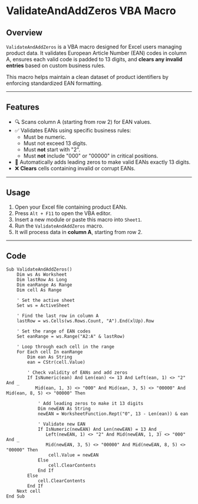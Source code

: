 # ValidateAndAddZeros VBA Macro

## Overview

`ValidateAndAddZeros` is a VBA macro designed for Excel users managing product data. It validates European Article Number (EAN) codes in column A, ensures each valid code is padded to 13 digits, and **clears any invalid entries** based on custom business rules.

This macro helps maintain a clean dataset of product identifiers by enforcing standardized EAN formatting.

---

## Features

- 🔍 Scans column A (starting from row 2) for EAN values.
- ✅ Validates EANs using specific business rules:
  - Must be numeric.
  - Must not exceed 13 digits.
  - Must **not** start with "2".
  - Must **not** include "000" or "00000" in critical positions.
- 🔢 Automatically adds leading zeros to make valid EANs exactly 13 digits.
- ❌ **Clears** cells containing invalid or corrupt EANs.

---

## Usage

1. Open your Excel file containing product EANs.
2. Press `Alt + F11` to open the VBA editor.
3. Insert a new module or paste this macro into `Sheet1`.
4. Run the `ValidateAndAddZeros` macro.
5. It will process data in **column A**, starting from row 2.

---

## Code

```vba
Sub ValidateAndAddZeros()
    Dim ws As Worksheet
    Dim lastRow As Long
    Dim eanRange As Range
    Dim cell As Range

    ' Set the active sheet
    Set ws = ActiveSheet

    ' Find the last row in column A
    lastRow = ws.Cells(ws.Rows.Count, "A").End(xlUp).Row

    ' Set the range of EAN codes
    Set eanRange = ws.Range("A2:A" & lastRow)

    ' Loop through each cell in the range
    For Each cell In eanRange
        Dim ean As String
        ean = CStr(cell.Value)

        ' Check validity of EANs and add zeros
        If IsNumeric(ean) And Len(ean) <= 13 And Left(ean, 1) <> "2" And _
           Mid(ean, 1, 3) <> "000" And Mid(ean, 3, 5) <> "00000" And Mid(ean, 8, 5) <> "00000" Then

            ' Add leading zeros to make it 13 digits
            Dim newEAN As String
            newEAN = WorksheetFunction.Rept("0", 13 - Len(ean)) & ean

            ' Validate new EAN
            If IsNumeric(newEAN) And Len(newEAN) = 13 And _
               Left(newEAN, 1) <> "2" And Mid(newEAN, 1, 3) <> "000" And _
               Mid(newEAN, 3, 5) <> "00000" And Mid(newEAN, 8, 5) <> "00000" Then
                cell.Value = newEAN
            Else
                cell.ClearContents
            End If
        Else
            cell.ClearContents
        End If
    Next cell
End Sub
